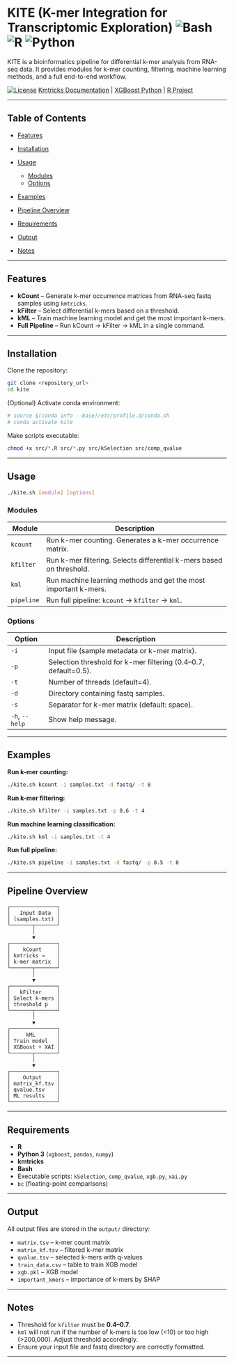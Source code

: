 # KITE (K-mer Integration for Transcriptomic Exploration) ![Bash](https://img.shields.io/badge/language-Bash-yellow) ![R](https://img.shields.io/badge/language-R-blue) ![Python](https://img.shields.io/badge/language-Python-orange)

KITE is a bioinformatics pipeline for differential k-mer analysis from RNA-seq data. It provides modules for k-mer counting, filtering, machine learning methods, and a full end-to-end workflow.

[![License](https://img.shields.io/badge/license-MIT-green)](LICENSE)
[Kmtricks Documentation](https://github.com/tseemann/kmtricks) | [XGBoost Python](https://xgboost.readthedocs.io/en/stable/) | [R Project](https://www.r-project.org/)

---

## Table of Contents

* [Features](#features)
* [Installation](#installation)
* [Usage](#usage)

  * [Modules](#modules)
  * [Options](#options)
* [Examples](#examples)
* [Pipeline Overview](#pipeline-overview)
* [Requirements](#requirements)
* [Output](#output)
* [Notes](#notes)

---

## Features

* **kCount** – Generate k-mer occurrence matrices from RNA-seq fastq samples using `kmtricks`.
* **kFilter** – Select differential k-mers based on a threshold.
* **kML** – Train machine learning model and get the most important k-mers.
* **Full Pipeline** – Run kCount → kFilter → kML in a single command.

---

## Installation

Clone the repository:

```bash
git clone <repository_url>
cd kite
```

(Optional) Activate conda environment:

```bash
# source $(conda info --base)/etc/profile.d/conda.sh
# conda activate kite
```

Make scripts executable:

```bash
chmod +x src/*.R src/*.py src/kSelection src/comp_qvalue
```

---

## Usage

```bash
./kite.sh [module] [options]
```

### Modules

| Module     | Description                                                             |
| ---------- | ----------------------------------------------------------------------- |
| `kcount`   | Run k-mer counting. Generates a k-mer occurrence matrix.                |
| `kfilter`  | Run k-mer filtering. Selects differential k-mers based on threshold.    |
| `kml`      | Run machine learning methods and get the most important k-mers.         |
| `pipeline` | Run full pipeline: `kcount` → `kfilter` → `kml`.                        |

### Options

| Option         | Description                                                     |
| -------------- | --------------------------------------------------------------- |
| `-i`           | Input file (sample metadata or k-mer matrix).                   |
| `-p`           | Selection threshold for k-mer filtering (0.4–0.7, default=0.5). |
| `-t`           | Number of threads (default=4).                                  |
| `-d`           | Directory containing fastq samples.                             |
| `-s`           | Separator for k-mer matrix (default: space).                    |
| `-h`, `--help` | Show help message.                                              |

---

## Examples

**Run k-mer counting:**

```bash
./kite.sh kcount -i samples.txt -d fastq/ -t 8
```

**Run k-mer filtering:**

```bash
./kite.sh kfilter -i samples.txt -p 0.6 -t 4
```

**Run machine learning classification:**

```bash
./kite.sh kml -i samples.txt -t 4
```

**Run full pipeline:**

```bash
./kite.sh pipeline -i samples.txt -d fastq/ -p 0.5 -t 8
```

---

## Pipeline Overview

```
┌───────────────┐
│   Input Data  │
│ (samples.txt) │
└───────┬───────┘
        │
        ▼
┌───────────────┐
│    kCount     │
│ kmtricks →    │
│ k-mer matrix  │
└───────┬───────┘
        │
        ▼
┌───────────────┐
│   kFilter     │
│ Select k-mers │
│ threshold p   │
└───────┬───────┘
        │
        ▼
┌───────────────┐
│     kML       │
│ Train model   │
│ XGBoost + XAI │
└───────┬───────┘
        │
        ▼
┌───────────────┐
│    Output     │
│ matrix_kf.tsv │
│ qvalue.tsv    │
│ ML results    │
└───────────────┘
```

---

## Requirements

* **R** 
* **Python 3** (`xgboost`, `pandas`, `numpy`)
* **kmtricks**
* **Bash**
* Executable scripts: `kSelection`, `comp_qvalue`, `xgb.py`, `xai.py`
* `bc` (floating-point comparisons)

---

## Output

All output files are stored in the `output/` directory:

* `matrix.tsv` – k-mer count matrix
* `matrix_kf.tsv` – filtered k-mer matrix
* `qvalue.tsv` – selected k-mers with q-values
* `train_data.csv` – table to train XGB model
* `xgb.pkl` – XGB model
* `important_kmers` – importance of k-mers by SHAP


---

## Notes

* Threshold for `kfilter` must be **0.4–0.7**.
* `kml` will not run if the number of k-mers is too low (<10) or too high (>200,000). Adjust threshold accordingly.
* Ensure your input file and fastq directory are correctly formatted.

---

